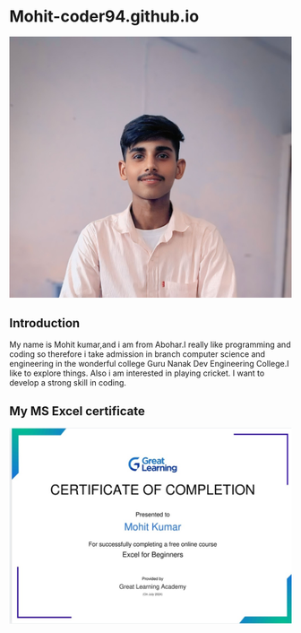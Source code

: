 # Mohit-coder94.github.io

![Profile](Mohit.jpg)

## Introduction

My name is Mohit kumar,and i am from Abohar.I really like programming and coding so therefore i take admission in branch computer science and engineering in the wonderful college Guru Nanak Dev Engineering College.I like to explore things. Also i am interested in playing cricket. I want to develop a strong skill in coding.

## My MS Excel certificate
![excel certificate](Certificate.jpg)

